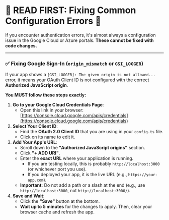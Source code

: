 # 🚨 READ FIRST: Fixing Common Configuration Errors 🚨

If you encounter authentication errors, it's almost always a configuration issue in the Google Cloud or Azure portals. **These cannot be fixed with code changes.**

---

### ✅ Fixing Google Sign-In (`origin_mismatch` or `GSI_LOGGER`)

If your app shows a `[GSI_LOGGER]: The given origin is not allowed...` error, it means your OAuth Client ID is not configured with the correct **Authorized JavaScript origin**.

**You MUST follow these steps exactly:**

1.  **Go to your Google Cloud Credentials Page**:
    *   Open this link in your browser: [https://console.cloud.google.com/apis/credentials](https://console.cloud.google.com/apis/credentials)
2.  **Select Your Client ID**:
    *   Find the **OAuth 2.0 Client ID** that you are using in your `config.ts` file.
    *   Click on its name to edit it.
3.  **Add Your App's URL**:
    *   Scroll down to the **"Authorized JavaScript origins"** section.
    *   Click **"+ ADD URI"**.
    *   Enter the **exact URL** where your application is running.
        *   If you are testing locally, this is probably `http://localhost:3000` (or whichever port you use).
        *   If you deployed your app, it is the live URL (e.g., `https://your-app.com`).
    *   **Important:** Do not add a path or a slash at the end (e.g., use `http://localhost:3000`, not `http://localhost:3000/`).
4.  **Save and Wait**:
    *   Click the **"Save"** button at the bottom.
    *   **Wait up to 5 minutes** for the changes to apply. Then, clear your browser cache and refresh the app.
